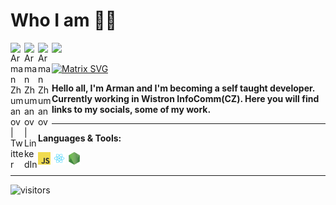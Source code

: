 # Who I am 👨‍💻

<p>
	<a href="https://twitter.com/arman_zhumanov">
  <img align="left" alt="Arman Zhumanov | Twitter" width="22px" src="https://cdn.jsdelivr.net/npm/simple-icons@v3/icons/twitter.svg" /> </a>
	<a href="https://www.linkedin.com/in/arman-zhumanov/">
  <img align="left" alt="Arman Zhumanov | LinkedIn" width="22px" src="https://cdn.jsdelivr.net/npm/simple-icons@v3/icons/linkedin.svg" /> </a>
	<a href="https://www.codewars.com/users/armanpwnz"><img src="https://www.codewars.com/users/armanpwnz/badges/small"></a>
 	 <a href="https://t.me/armasher">
  <img align="left" alt="Arman Zhumanov" width="22px" src="https://cdn.jsdelivr.net/npm/simple-icons@v3/icons/telegram.svg" />
		</a>
</p>

[![Matrix SVG](https://raw.githubusercontent.com/rodrigograca31/rodrigograca31/master/matrix.svg)](https://www.youtube.com/watch?v=SDkAGkd4NLc)


**Hello all, I'm Arman and I'm becoming a self taught developer. Currently working in Wistron InfoComm(CZ). Here you will find links to my socials, some of my work.**

---------------------------------------------------------------------------------------------------------------------------------------------------------------------------------

**Languages & Tools:**  

<code><img height="20" src="https://raw.githubusercontent.com/github/explore/80688e429a7d4ef2fca1e82350fe8e3517d3494d/topics/javascript/javascript.png"></code>
<code><img height="20" src="https://raw.githubusercontent.com/github/explore/80688e429a7d4ef2fca1e82350fe8e3517d3494d/topics/react/react.png"></code>
<code><img height="20" src="https://raw.githubusercontent.com/github/explore/80688e429a7d4ef2fca1e82350fe8e3517d3494d/topics/nodejs/nodejs.png"></code>

---------------------------------------------------------------------------------------------------------------------------------------------------------------------------------


![visitors](https://visitor-badge.glitch.me/badge?page_id=armanpwnz.armanpwnz) 
<!--
**armanpwnz/armanpwnz** is a ✨ _special_ ✨ repository because its `README.md` (this file) appears on your GitHub profile.

Here are some ideas to get you started:

- 🔭 I’m currently working on ...
- 🌱 I’m currently learning ...
- 👯 I’m looking to collaborate on ...
- 🤔 I’m looking for help with ...
- 💬 Ask me about ...
- 📫 How to reach me: ...
- 😄 Pronouns: ...
- ⚡ Fun fact: ...
-->
